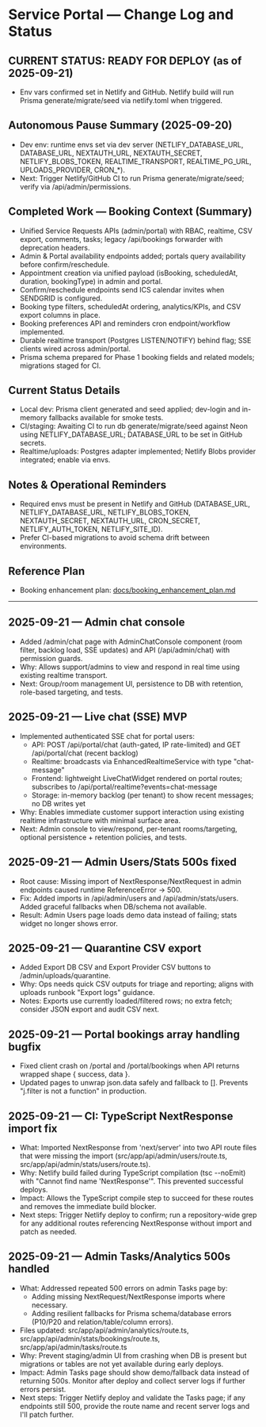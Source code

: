 # Service Portal — Change Log and Status

## CURRENT STATUS: READY FOR DEPLOY (as of 2025-09-21)
- Env vars confirmed set in Netlify and GitHub. Netlify build will run Prisma generate/migrate/seed via netlify.toml when triggered.

## Autonomous Pause Summary (2025-09-20)
- Dev env: runtime envs set via dev server (NETLIFY_DATABASE_URL, DATABASE_URL, NEXTAUTH_URL, NEXTAUTH_SECRET, NETLIFY_BLOBS_TOKEN, REALTIME_TRANSPORT, REALTIME_PG_URL, UPLOADS_PROVIDER, CRON_*).
- Next: Trigger Netlify/GitHub CI to run Prisma generate/migrate/seed; verify via /api/admin/permissions.

## Completed Work — Booking Context (Summary)
- Unified Service Requests APIs (admin/portal) with RBAC, realtime, CSV export, comments, tasks; legacy /api/bookings forwarder with deprecation headers.
- Admin & Portal availability endpoints added; portals query availability before confirm/reschedule.
- Appointment creation via unified payload (isBooking, scheduledAt, duration, bookingType) in admin and portal.
- Confirm/reschedule endpoints send ICS calendar invites when SENDGRID is configured.
- Booking type filters, scheduledAt ordering, analytics/KPIs, and CSV export columns in place.
- Booking preferences API and reminders cron endpoint/workflow implemented.
- Durable realtime transport (Postgres LISTEN/NOTIFY) behind flag; SSE clients wired across admin/portal.
- Prisma schema prepared for Phase 1 booking fields and related models; migrations staged for CI.

## Current Status Details
- Local dev: Prisma client generated and seed applied; dev-login and in-memory fallbacks available for smoke tests.
- CI/staging: Awaiting CI to run db generate/migrate/seed against Neon using NETLIFY_DATABASE_URL; DATABASE_URL to be set in GitHub secrets.
- Realtime/uploads: Postgres adapter implemented; Netlify Blobs provider integrated; enable via envs.

## Notes & Operational Reminders
- Required envs must be present in Netlify and GitHub (DATABASE_URL, NETLIFY_DATABASE_URL, NETLIFY_BLOBS_TOKEN, NEXTAUTH_SECRET, NEXTAUTH_URL, CRON_SECRET, NETLIFY_AUTH_TOKEN, NETLIFY_SITE_ID).
- Prefer CI-based migrations to avoid schema drift between environments.

## Reference Plan
- Booking enhancement plan: [docs/booking_enhancement_plan.md](./booking_enhancement_plan.md)

---

## 2025-09-21 — Admin chat console
- Added /admin/chat page with AdminChatConsole component (room filter, backlog load, SSE updates) and API (/api/admin/chat) with permission guards.
- Why: Allows support/admins to view and respond in real time using existing realtime transport.
- Next: Group/room management UI, persistence to DB with retention, role-based targeting, and tests.

## 2025-09-21 — Live chat (SSE) MVP
- Implemented authenticated SSE chat for portal users:
  - API: POST /api/portal/chat (auth-gated, IP rate-limited) and GET /api/portal/chat (recent backlog)
  - Realtime: broadcasts via EnhancedRealtimeService with type "chat-message"
  - Frontend: lightweight LiveChatWidget rendered on portal routes; subscribes to /api/portal/realtime?events=chat-message
  - Storage: in-memory backlog (per tenant) to show recent messages; no DB writes yet
- Why: Enables immediate customer support interaction using existing realtime infrastructure with minimal surface area.
- Next: Admin console to view/respond, per-tenant rooms/targeting, optional persistence + retention policies, and tests.

## 2025-09-21 — Admin Users/Stats 500s fixed
- Root cause: Missing import of NextResponse/NextRequest in admin endpoints caused runtime ReferenceError → 500.
- Fix: Added imports in /api/admin/users and /api/admin/stats/users. Added graceful fallbacks when DB/schema not available.
- Result: Admin Users page loads demo data instead of failing; stats widget no longer shows error.

## 2025-09-21 — Quarantine CSV export
- Added Export DB CSV and Export Provider CSV buttons to /admin/uploads/quarantine.
- Why: Ops needs quick CSV outputs for triage and reporting; aligns with uploads runbook "Export logs" guidance.
- Notes: Exports use currently loaded/filtered rows; no extra fetch; consider JSON export and audit CSV next.

## 2025-09-21 — Portal bookings array handling bugfix
- Fixed client crash on /portal and /portal/bookings when API returns wrapped shape { success, data }.
- Updated pages to unwrap json.data safely and fallback to []. Prevents "j.filter is not a function" in production.

## 2025-09-21 — CI: TypeScript NextResponse import fix
- What: Imported NextResponse from 'next/server' into two API route files that were missing the import (src/app/api/admin/users/route.ts, src/app/api/admin/stats/users/route.ts).
- Why: Netlify build failed during TypeScript compilation (tsc --noEmit) with "Cannot find name 'NextResponse'". This prevented successful deploys.
- Impact: Allows the TypeScript compile step to succeed for these routes and removes the immediate build blocker.
- Next steps: Trigger Netlify deploy to confirm; run a repository-wide grep for any additional routes referencing NextResponse without import and patch as needed.

## 2025-09-21 — Admin Tasks/Analytics 500s handled
- What: Addressed repeated 500 errors on admin Tasks page by:
  - Adding missing NextRequest/NextResponse imports where necessary.
  - Adding resilient fallbacks for Prisma schema/database errors (P10/P20 and relation/table/column errors).
- Files updated: src/app/api/admin/analytics/route.ts, src/app/api/admin/stats/bookings/route.ts, src/app/api/admin/tasks/route.ts
- Why: Prevent staging/admin UI from crashing when DB is present but migrations or tables are not yet available during early deploys.
- Impact: Admin Tasks page should show demo/fallback data instead of returning 500s. Monitor after deploy and collect server logs if further errors persist.
- Next steps: Trigger Netlify deploy and validate the Tasks page; if any endpoints still 500, provide the route name and recent server logs and I'll patch further.
